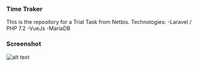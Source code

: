 ### Time Traker
This is the repository for a Trial Task from Netbis.
Technologies:
-Laravel / PHP 7.2
-VueJs
-MariaDB

### Screenshot

![alt text](https://bitbucket.org/kevspr/time-tracker/raw/28b571333359012f98902d074f298e943621a645/screenshots/main.png)
